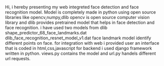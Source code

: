 Hi, i  hereby presenting my web integreted face detection and face recognition model.
Model is completely made in python using open source libraries like opencv,numpy,dlib
opencv is open source computer vision library and dlib provides pretrained model that helps in face detection and face recognition.
i have used two models from dlib
  shape_predictor_68_face_landmarks.dat
  dlib_face_recognition_resnet_model_v1.dat
face landmark model identify different points on face.
for integration with web i provided user an interface that is coded in html,css,javascript
for backend i used django framework written in python.
views.py contains the model and url.py handels different url requests.
